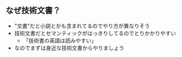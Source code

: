 ## なぜ技術文書？

-   "文書"だと小説とかも含まれてるのでやり方が異なりそう
-   技術文書だとセマンティックがはっきりしてるのでとりかかりやすい
    -   「技術書の英語は読みやすい」
-   なのでまずは身近な技術文書からやりましょう
